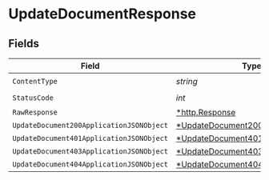 # UpdateDocumentResponse


## Fields

| Field                                                                                            | Type                                                                                             | Required                                                                                         | Description                                                                                      |
| ------------------------------------------------------------------------------------------------ | ------------------------------------------------------------------------------------------------ | ------------------------------------------------------------------------------------------------ | ------------------------------------------------------------------------------------------------ |
| `ContentType`                                                                                    | *string*                                                                                         | :heavy_check_mark:                                                                               | N/A                                                                                              |
| `StatusCode`                                                                                     | *int*                                                                                            | :heavy_check_mark:                                                                               | N/A                                                                                              |
| `RawResponse`                                                                                    | [*http.Response](https://pkg.go.dev/net/http#Response)                                           | :heavy_minus_sign:                                                                               | N/A                                                                                              |
| `UpdateDocument200ApplicationJSONObject`                                                         | [*UpdateDocument200ApplicationJSON](../../models/operations/updatedocument200applicationjson.md) | :heavy_minus_sign:                                                                               | OK                                                                                               |
| `UpdateDocument401ApplicationJSONObject`                                                         | [*UpdateDocument401ApplicationJSON](../../models/operations/updatedocument401applicationjson.md) | :heavy_minus_sign:                                                                               | Unauthenticated                                                                                  |
| `UpdateDocument403ApplicationJSONObject`                                                         | [*UpdateDocument403ApplicationJSON](../../models/operations/updatedocument403applicationjson.md) | :heavy_minus_sign:                                                                               | Forbidden                                                                                        |
| `UpdateDocument404ApplicationJSONObject`                                                         | [*UpdateDocument404ApplicationJSON](../../models/operations/updatedocument404applicationjson.md) | :heavy_minus_sign:                                                                               | Not Found                                                                                        |